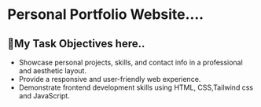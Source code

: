 # Personal Portfolio Website....

## 🎯My Task Objectives here..

- Showcase personal projects, skills, and contact info in a professional and aesthetic layout.
- Provide a responsive and user-friendly web experience.
- Demonstrate frontend development skills using HTML, CSS,Tailwind css and JavaScript.

